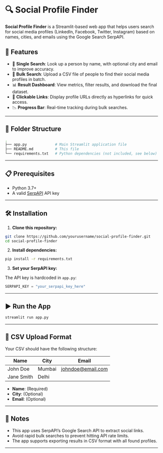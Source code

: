 
# 🔍 Social Profile Finder

**Social Profile Finder** is a Streamlit-based web app that helps users search for social media profiles (LinkedIn, Facebook, Twitter, Instagram) based on names, cities, and emails using the Google Search SerpAPI.

## 🚀 Features

- 🔎 **Single Search**: Look up a person by name, with optional city and email to improve accuracy.
- 📁 **Bulk Search**: Upload a CSV file of people to find their social media profiles in batch.
- 📊 **Result Dashboard**: View metrics, filter results, and download the final dataset.
- 🔗 **Clickable Links**: Display profile URLs directly as hyperlinks for quick access.
- 📉 **Progress Bar**: Real-time tracking during bulk searches.

---

## 📂 Folder Structure

```bash
.
├── app.py             # Main Streamlit application file
├── README.md          # This file
└── requirements.txt   # Python dependencies (not included, see below)
```

---

## 📋 Prerequisites

- Python 3.7+
- A valid [SerpAPI](https://serpapi.com/) API key

---

## 🛠️ Installation

1. **Clone this repository:**

```bash
git clone https://github.com/yourusername/social-profile-finder.git
cd social-profile-finder
```

2. **Install dependencies:**

```bash
pip install -r requirements.txt
```

3. **Set your SerpAPI key:**

The API key is hardcoded in `app.py`:
```python
SERPAPI_KEY = "your_serpapi_key_here"
```

---

## ▶️ Run the App

```bash
streamlit run app.py
```

---

## 📄 CSV Upload Format

Your CSV should have the following structure:

| Name            | City     | Email               |
|-----------------|----------|---------------------|
| John Doe        | Mumbai   | johndoe@email.com   |
| Jane Smith      | Delhi    |                     |

- **Name**: (Required)
- **City**: (Optional)
- **Email**: (Optional)

---

## 📌 Notes

- This app uses SerpAPI’s Google Search API to extract social links.
- Avoid rapid bulk searches to prevent hitting API rate limits.
- The app supports exporting results in CSV format with all found profiles.

---
